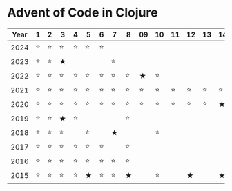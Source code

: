 # Advent of Code in Clojure

| Year | 1 | 2 | 3 | 4 | 5 | 6 | 7 | 8 | 09 | 10 | 11 | 12 | 13 | 14 | 15 | 16 | 17 | 18 | 19 | 20 | 21 | 22 | 23 | 24 | 25 |
|------|---|---|---|---|---|---|---|---|----|----|----|----|----|----|----|----|----|----|----|----|----|----|----|----|----|
| 2024 |⭐|⭐|⭐|⭐|⭐|⭐||||||||||||||||||
| 2023 |⭐|⭐|★||||⭐||||||||||||||||||
| 2022 |⭐|⭐|⭐|⭐|⭐|⭐|⭐|⭐|★|⭐|||||||||||||||||
| 2021 |⭐|⭐|⭐|⭐|⭐|⭐|⭐|⭐|⭐|⭐|⭐|⭐|⭐|⭐|||||||||||||
| 2020 |⭐|⭐|⭐|⭐|⭐|⭐|⭐|⭐|⭐|⭐|⭐|⭐|⭐|★|⭐|⭐||⭐|||⭐|★||||
| 2019 |⭐|⭐|★|⭐||||⭐||||||||||||||||||
| 2018 |⭐|⭐|⭐||⭐||★|||⭐||||||||||||||||
| 2017 |⭐|⭐|⭐|⭐|⭐|⭐||⭐||||||||||||||||||
| 2016 |⭐|⭐|⭐|⭐|⭐|⭐|⭐|⭐||||||||||||||||||
| 2015 |⭐|⭐|⭐|⭐|★|⭐|⭐|★||⭐||★||★||||||||||||
